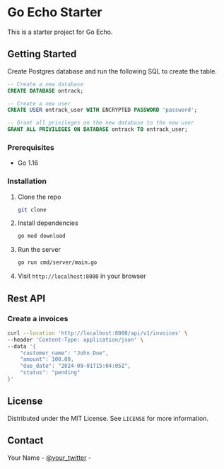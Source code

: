 # Go Echo Starter

This is a starter project for Go Echo.

## Getting Started

Create Postgres database and run the following SQL to create the table.

```sql
-- Create a new database
CREATE DATABASE ontrack;

-- Create a new user
CREATE USER ontrack_user WITH ENCRYPTED PASSWORD 'password';

-- Grant all privileges on the new database to the new user
GRANT ALL PRIVILEGES ON DATABASE ontrack TO ontrack_user;
```

### Prerequisites

- Go 1.16

### Installation

1. Clone the repo
   ```sh
   git clone
   ```
2. Install dependencies
   ```sh
   go mod download
   ```
3. Run the server
   ```sh
   go run cmd/server/main.go
   ```
4. Visit `http://localhost:8080` in your browser

## Rest API

### Create a invoices

```bash
curl --location 'http://localhost:8080/api/v1/invoices' \
--header 'Content-Type: application/json' \
--data '{
    "customer_name": "John Doe",
    "amount": 100.00,
    "due_date": "2024-09-01T15:04:05Z",
    "status": "pending"
}'
```

## License

Distributed under the MIT License. See `LICENSE` for more information.

## Contact

Your Name - [@your_twitter](https://twitter.com/your_twitter) -
